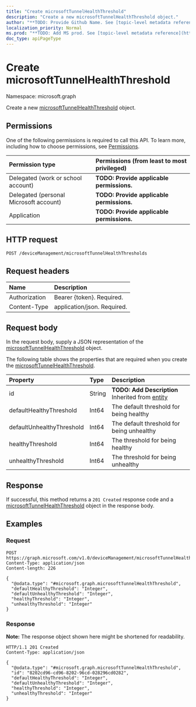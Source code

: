 ```yaml
---
title: "Create microsoftTunnelHealthThreshold"
description: "Create a new microsoftTunnelHealthThreshold object."
author: "**TODO: Provide Github Name. See [topic-level metadata reference](https://msgo.azurewebsites.net/add/document/guidelines/metadata.html#topic-level-metadata)**"
localization_priority: Normal
ms.prod: "**TODO: Add MS prod. See [topic-level metadata reference](https://msgo.azurewebsites.net/add/document/guidelines/metadata.html#topic-level-metadata)**"
doc_type: apiPageType
---
```


# Create microsoftTunnelHealthThreshold
Namespace: microsoft.graph



Create a new [microsoftTunnelHealthThreshold](../resources/microsofttunnelhealththreshold.md) object.

## Permissions
One of the following permissions is required to call this API. To learn more, including how to choose permissions, see [Permissions](/graph/permissions-reference).

|Permission type|Permissions (from least to most privileged)|
|:---|:---|
|Delegated (work or school account)|**TODO: Provide applicable permissions.**|
|Delegated (personal Microsoft account)|**TODO: Provide applicable permissions.**|
|Application|**TODO: Provide applicable permissions.**|

## HTTP request

<!-- {
  "blockType": "ignored"
}
-->
``` http
POST /deviceManagement/microsoftTunnelHealthThresholds
```

## Request headers
|Name|Description|
|:---|:---|
|Authorization|Bearer {token}. Required.|
|Content-Type|application/json. Required.|

## Request body
In the request body, supply a JSON representation of the [microsoftTunnelHealthThreshold](../resources/microsofttunnelhealththreshold.md) object.

The following table shows the properties that are required when you create the [microsoftTunnelHealthThreshold](../resources/microsofttunnelhealththreshold.md).

|Property|Type|Description|
|:---|:---|:---|
|id|String|**TODO: Add Description** Inherited from [entity](../resources/entity.md)|
|defaultHealthyThreshold|Int64|The default threshold for being healthy|
|defaultUnhealthyThreshold|Int64|The default threshold for being unhealthy|
|healthyThreshold|Int64|The threshold for being healthy|
|unhealthyThreshold|Int64|The threshold for being unhealthy|



## Response

If successful, this method returns a `201 Created` response code and a [microsoftTunnelHealthThreshold](../resources/microsofttunnelhealththreshold.md) object in the response body.

## Examples

### Request
<!-- {
  "blockType": "request",
  "name": "create_microsofttunnelhealththreshold_from_"
}
-->
``` http
POST https://graph.microsoft.com/v1.0/deviceManagement/microsoftTunnelHealthThresholds
Content-Type: application/json
Content-length: 226

{
  "@odata.type": "#microsoft.graph.microsoftTunnelHealthThreshold",
  "defaultHealthyThreshold": "Integer",
  "defaultUnhealthyThreshold": "Integer",
  "healthyThreshold": "Integer",
  "unhealthyThreshold": "Integer"
}
```


### Response
**Note:** The response object shown here might be shortened for readability.
<!-- {
  "blockType": "response",
  "truncated": true,
  "@odata.type": "microsoft.graph.microsoftTunnelHealthThreshold"
}
-->
``` http
HTTP/1.1 201 Created
Content-Type: application/json

{
  "@odata.type": "#microsoft.graph.microsoftTunnelHealthThreshold",
  "id": "8202cd96-cd96-8202-96cd-028296cd0282",
  "defaultHealthyThreshold": "Integer",
  "defaultUnhealthyThreshold": "Integer",
  "healthyThreshold": "Integer",
  "unhealthyThreshold": "Integer"
}
```

